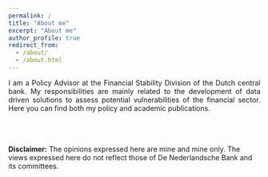 ```yaml
---
permalink: /
title: "About me"
excerpt: "About me"
author_profile: true
redirect_from: 
  - /about/
  - /about.html
---
```


<div style="text-align: justify">  I am a Policy Advisor at the Financial Stability Division of the Dutch central bank. My responsibilities are mainly related to the development of data driven solutions to assess potential vulnerabilities of the financial sector. Here you can find both my policy and academic publications. </div>

\
\
\
__Disclaimer:__  The opinions expressed here are mine and mine only. The views expressed here do not reflect those of De Nederlandsche Bank and its committees.
